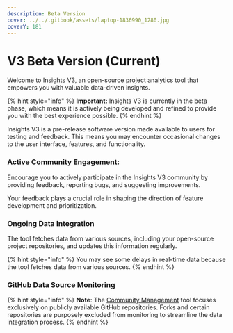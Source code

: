```yaml
---
description: Beta Version
cover: ../../.gitbook/assets/laptop-1836990_1280.jpg
coverY: 181
---
```


# V3 Beta Version (Current)

Welcome to Insights V3, an open-source project analytics tool that empowers you with valuable data-driven insights.

{% hint style="info" %}
**Important:** Insights V3 is currently in the beta phase, which means it is actively being developed and refined to provide you with the best experience possible.
{% endhint %}

Insights V3 is a pre-release software version made available to users for testing and feedback. This means you may encounter occasional changes to the user interface, features, and functionality.

### Active Community Engagement:

Encourage you to actively participate in the Insights V3 community by providing feedback, reporting bugs, and suggesting improvements.

Your feedback plays a crucial role in shaping the direction of feature development and prioritization.

### Ongoing Data Integration

The tool fetches data from various sources, including your open-source project repositories, and updates this information regularly.

{% hint style="info" %}
You may see some delays in real-time data because the tool fetches data from various sources.&#x20;
{% endhint %}

### GitHub Data Source Monitoring

{% hint style="info" %}
**Note**: The [Community Management](https://cm.lfx.dev/) tool focuses exclusively on publicly available GitHub repositories. Forks and certain repositories are purposely excluded from monitoring to streamline the data integration process.
{% endhint %}
